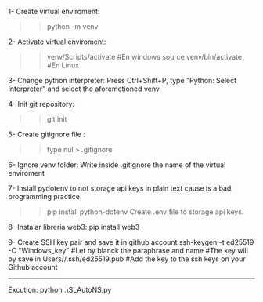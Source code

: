 1- Create virtual enviroment:
>>python -m venv <virtual enviroment name>

2- Activate virtual enviroment:
>>venv/Scripts/activate #En windows
>>source venv/bin/activate #En Linux


3- Change python interpreter:
Press Ctrl+Shift+P, type "Python: Select Interpreter" and select the aforemetioned venv.

4- Init git repository:
>>git init

5- Create gitignore file :
>>type nul > .gitignore

6- Ignore venv folder:
Write inside .gitignore the name of the virtual enviroment

7- Install pydotenv to not storage api keys in plain text cause is a bad programming practice
>>pip install python-dotenv
Create .env file to storage api keys.

8- Instalar libreria web3:
pip install web3

9- Create SSH key pair and save it in github account 
ssh-keygen -t ed25519 -C "Windows_key"
#Let by blanck the paraphrase and name
#The key will by save in Users/<tu usuario>/.ssh/ed25519.pub
#Add the key to the ssh keys on your Github account

***************************************************
Excution:
python .\SLAutoNS.py
